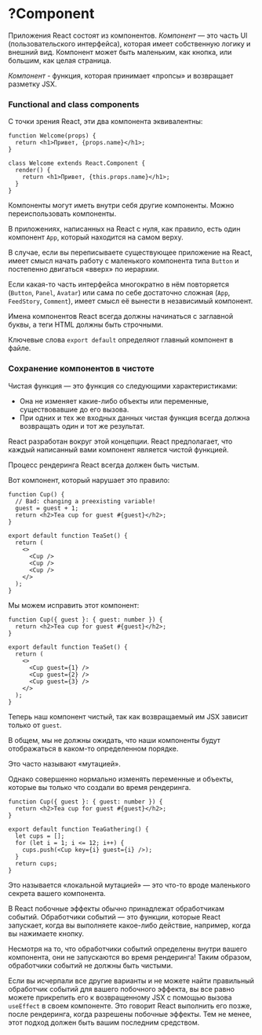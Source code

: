 # ?Component

Приложения React состоят из компонентов. _Компонент_ — это часть UI (пользовательского интерфейса), которая имеет собственную логику и внешний вид. Компонент может быть маленьким, как кнопка, или большим, как целая страница.

_Компонент_ -  функция, которая принимает  «пропсы» и возвращает разметку JSX.

### Functional and class components

С точки зрения React, эти два компонента эквивалентны:

~~~
function Welcome(props) {
  return <h1>Привет, {props.name}</h1>;
}
~~~

~~~
class Welcome extends React.Component {
  render() {
    return <h1>Привет, {this.props.name}</h1>;
  }
}
~~~

Компоненты могут иметь внутри себя другие компоненты. Можно переиспользовать компоненты.

В приложениях, написанных на React с нуля, как правило, есть один компонент `App`, который находится на самом верху.

В случае, если вы переписываете существующее приложение на React, имеет смысл начать работу с маленького компонента типа `Button` и постепенно двигаться «вверх» по иерархии.

Если какая-то часть интерфейса многократно в нём повторяется (`Button`, `Panel`, `Avatar`) или сама по себе достаточно сложная (`App`, `FeedStory`, `Comment`), имеет смысл её вынести в независимый компонент.

Имена компонентов React всегда должны начинаться с заглавной буквы, а теги HTML должны быть строчными.

Ключевые слова `export default` определяют главный компонент в файле.

### Сохранение компонентов в чистоте

Чистая функция — это функция со следующими характеристиками:

* Она не изменяет какие-либо объекты или переменные, существовавшие до его вызова.
* При одних и тех же входных данных чистая функция всегда должна возвращать один и тот же результат.

React разработан вокруг этой концепции. React предполагает, что каждый написанный вами компонент является чистой функцией.

Процесс рендеринга React всегда должен быть чистым.

Вот компонент, который нарушает это правило:

~~~
function Cup() {
  // Bad: changing a preexisting variable!
  guest = guest + 1;
  return <h2>Tea cup for guest #{guest}</h2>;
}

export default function TeaSet() {
  return (
    <>
      <Cup />
      <Cup />
      <Cup />
    </>
  );
}
~~~

Мы можем исправить этот компонент:

~~~
function Cup({ guest }: { guest: number }) {
  return <h2>Tea cup for guest #{guest}</h2>;
}

export default function TeaSet() {
  return (
    <>
      <Cup guest={1} />
      <Cup guest={2} />
      <Cup guest={3} />
    </>
  );
}
~~~

Теперь наш компонент чистый, так как возвращаемый им JSX зависит только от `guest`.

В общем, мы не должны ожидать, что наши компоненты будут отображаться в каком-то определенном порядке.

Это часто называют «мутацией».

Однако совершенно нормально изменять переменные и объекты, которые вы только что создали во время рендеринга.

~~~
function Cup({ guest }: { guest: number }) {
  return <h2>Tea cup for guest #{guest}</h2>;
}

export default function TeaGathering() {
  let cups = [];
  for (let i = 1; i <= 12; i++) {
    cups.push(<Cup key={i} guest={i} />);
  }
  return cups;
}
~~~

Это называется «локальной мутацией» — это что-то вроде маленького секрета вашего компонента.

В React побочные эффекты обычно принадлежат обработчикам событий. Обработчики событий — это функции, которые React запускает, когда вы выполняете какое-либо действие, например, когда вы нажимаете кнопку.

Несмотря на то, что обработчики событий определены внутри вашего компонента, они не запускаются во время рендеринга! Таким образом, обработчики событий не должны быть чистыми.

Если вы исчерпали все другие варианты и не можете найти правильный обработчик событий для вашего побочного эффекта, вы все равно можете прикрепить его к возвращенному JSX с помощью вызова `useEffect` в своем компоненте. Это говорит React выполнить его позже, после рендеринга, когда разрешены побочные эффекты. Тем не менее, этот подход должен быть вашим последним средством.
